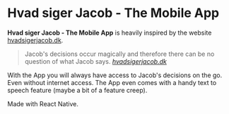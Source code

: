 # Hvad siger Jacob - The Mobile App

**Hvad siger Jacob - The Mobile App** is heavily inspired by the website
[hvadsigerjacob.dk](http://www.hvadsigerjakob.dk/).

> Jacob's decisions occur magically and therefore there can be no question of
> what Jacob says. _[hvadsigerjacob.dk](http://www.hvadsigerjakob.dk/)_

With the App you will always have access to Jacob's decisions on the go. Even
without internet access. The App even comes with a handy text to speech feature
(maybe a bit of a feature creep).

Made with React Native.
